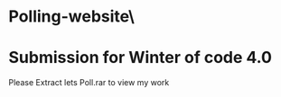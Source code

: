 # Polling-website\
# Submission for Winter of code 4.0
Please Extract lets Poll.rar to view my work
